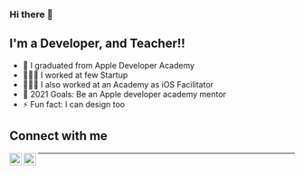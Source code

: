### Hi there 👋

<!--
**reyhanl/reyhanl** is a ✨ _special_ ✨ repository because its `README.md` (this file) appears on your GitHub profile.
-->

## I'm a Developer, and Teacher!!

- 🍎 I graduated from Apple Developer Academy 
- 🧑🏼‍💻 I worked at few Startup
- 👨🏼‍🏫 I also worked at an Academy as iOS Facilitator
- 🍎 2021 Goals: Be an Apple developer academy mentor
- ⚡ Fun fact: I can design too

## Connect with me


[<img align="left" alt="codeSTACKr | Instagram" width="22px" style="color: white" src="https://img.icons8.com/android/24/000000/linkedin.png" />][Linkedin]
[<img align="left" alt="codeSTACKr | Instagram" width="22px" style="color: white" src="https://img.icons8.com/android/24/000000/instagram.png" />][instagram]

---


[instagram]: https://instagram.com/reyhanmuhammadl
[linkedin]: https://linkedin.com/in/reyhan-muhammad-894148173/
